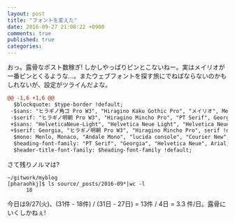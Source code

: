 ```yaml
---
layout: post
title: "フォントを変えた"
date: 2016-09-27 21:08:22 +0900
comments: true
published: true
categories: 
---
```


おっ。露骨なポスト数稼ぎ! しかしやっぱりピンとこないねー。実はメイリオが一番ピンとくるような…。またウェブフォントを探す旅にでねばならないのかもしれないが、設定がツライんだよな。

```Diff
@@ -1,6 +1,6 @@
  $blockquote: $type-border !default;
 -$sans: "ヒラギノ角ゴ Pro W3", "Hiragino Kaku Gothic Pro", "メイリオ", Meiryo, "PT Sans", "Helvetica Neue", Arial, sans-serif !default;
 -$serif: "ヒラギノ明朝 Pro W3", "Hiragino Mincho Pro", "PT Serif", Georgia, Times, "Times New Roman", serif !default;
 +$sans: "HelveticaNeue-Light", "Helvetica Neue Light", "Helvetica Neue", ".HiraKakuInterface-W2", Verdana, "メイリオ", Meiryo, "ヒラギノ角ゴ Pro W3", "Hiragino Kaku Gothic Pro", "ＭＳ Ｐゴシック", "MS PGothic", sans-serif !default;
 +$serif: Georgia, "ヒラギノ明朝 Pro W3", "Hiragino Mincho Pro", serif !default;
  $mono: Menlo, Monaco, "Andale Mono", "lucida console", "Courier New", monospace !default;
  $heading-font-family: "PT Serif", "Georgia", "Helvetica Neue", Arial, sans-serif !default;
  $header-title-font-family: $heading-font-family !default;
```

さて残りノルマは?

```
~/gitwork/myblog
[pharaohkj]$ ls source/_posts/2016-09*|wc -l
      18
```

今日は9/27(火)、(31件 - 18件) / (31日 - 27日) = 13件 / 4日 = 3.3 件/日。露骨にいくしかねぇ!
